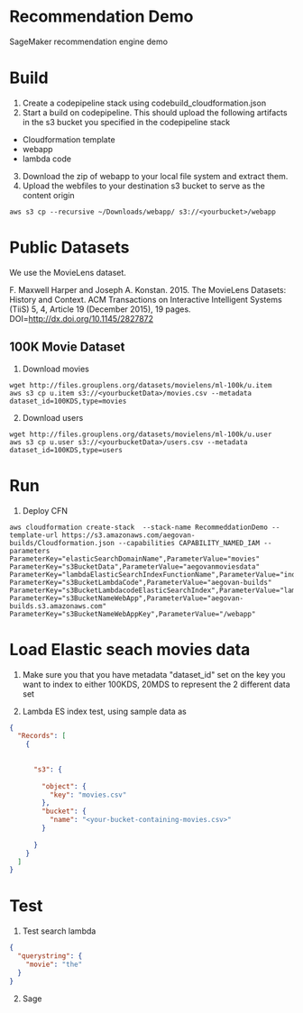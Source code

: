 # Recommendation Demo
SageMaker recommendation engine demo

# Build
1. Create a codepipeline stack using codebuild_cloudformation.json
2. Start a build on codepipeline. This should upload the following artifacts in the s3 bucket you specified in the codepipeline stack
  * Cloudformation template
  * webapp
  * lambda code
3. Download the zip of webapp  to your local file system and extract them.
4. Upload the webfiles to your destination s3 bucket to serve as the content origin
```shell
aws s3 cp --recursive ~/Downloads/webapp/ s3://<yourbucket>/webapp
```
# Public Datasets
We use the MovieLens dataset.

F. Maxwell Harper and Joseph A. Konstan. 2015. The MovieLens Datasets:
History and Context. ACM Transactions on Interactive Intelligent
Systems (TiiS) 5, 4, Article 19 (December 2015), 19 pages.
DOI=http://dx.doi.org/10.1145/2827872

## 100K Movie Dataset
1. Download movies
```shell
wget http://files.grouplens.org/datasets/movielens/ml-100k/u.item
aws s3 cp u.item s3://<yourbucketData>/movies.csv --metadata dataset_id=100KDS,type=movies
```
2. Download users
```shell
wget http://files.grouplens.org/datasets/movielens/ml-100k/u.user
aws s3 cp u.user s3://<yourbucketData>/users.csv --metadata dataset_id=100KDS,type=users
```

# Run
1. Deploy CFN
```shell
aws cloudformation create-stack  --stack-name RecommeddationDemo --template-url https://s3.amazonaws.com/aegovan-builds/Cloudformation.json --capabilities CAPABILITY_NAMED_IAM --parameters ParameterKey="elasticSearchDomainName",ParameterValue="movies" ParameterKey="s3BucketData",ParameterValue="aegovanmoviesdata" ParameterKey="lambdaElasticSearchIndexFunctionName",ParameterValue="indexElasticSearch"  ParameterKey="s3BucketLambdaCode",ParameterValue="aegovan-builds" ParameterKey="s3BucketLambdacodeElasticSearchIndex",ParameterValue="lambda_bundle.zip" ParameterKey="s3BucketNameWebApp",ParameterValue="aegovan-builds.s3.amazonaws.com" ParameterKey="s3BucketNameWebAppKey",ParameterValue="/webapp" 

```


# Load Elastic seach movies data
1. Make sure you that you have metadata "dataset_id" set on the key you want to index to either 100KDS, 20MDS to represent the 2 different data set

2. Lambda ES index test, using sample data as 
```json
{
  "Records": [
    {
      
      
      "s3": {
      
        "object": {
          "key": "movies.csv"
        },
        "bucket": {
          "name": "<your-bucket-containing-movies.csv>"
        }
    
      }
    }
  ]
}
```

# Test
1. Test search lambda
```json
{
  "querystring": {
    "movie": "the"
  }
}
```

2. Sage
